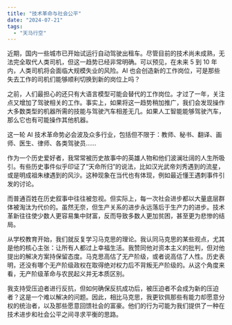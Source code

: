 ```yaml
---
title: "技术革命与社会公平"
date: "2024-07-21"
tags: 
  - "天马行空"
---
```


近期，国内一些城市已开始试运行自动驾驶出租车。尽管目前的技术尚未成熟，无法完全取代人类司机，但这一趋势已经非常明确。可以预见，在未来 5 到 10 年内，人类司机将会面临大规模失业的风险。AI 也会创造新的工作岗位，可是那些失去工作的司机们能够顺利切换到新的岗位上吗？

之前，人们最担心的还只有大语言模型可能会替代的工作岗位。才过了一年，关注点又增加了驾驶相关的工作。事实上，如果将这一趋势稍加推广，我们会发现操作大多数类型的机器所需的技能与驾驶汽车相差无几。如果人工智能能够驾驶汽车，那么它也有可能操作其他机器。

这一轮 AI 技术革命势必会波及众多行业，包括但不限于：教师、秘书、翻译、画师、医生、律师、各类驾驶员......

作为一个历史爱好者，我常常被历史故事中的英雄人物和他们波澜壮阔的人生所吸引。有些历史事件似乎印证了“天命所归”的说法，比如汉光武帝刘秀遇到的流星，或是明成祖朱棣遇到的风沙。这种现象在当代也有体现，例如最近懂王遇刺事件引发的讨论。

而普通百姓在历史叙事中往往被忽视。但实际上，每一次社会进步都以大量底层群体被淘汰为代价的。虽然无奈，但生产关系的进步永远落后于生产力的进步。技术革新往往使少数人更容易集中财富，反而导致多数人更加贫困，甚至更为悲惨的结局。

从学校教育开始，我们就反复学习马克思的理论。我认同马克思的某些观点，尤其是他的核心主张：让所有人都过上幸福生活。我赞同他对资本主义的批判，但对他提出的解决方案持保留态度。马克思高估了无产阶级，或者说高估了人性。历史表明，还没有哪个无产阶级政权在取得绝对权力后不背叛无产阶级的。从这个角度来看，无产阶级革命与农民起义并无本质区别。

我支持受压迫者进行反抗，但如何确保反抗成功后，被压迫者不会成为新的压迫者？这是一个难以解决的问题。因此，相比马克思，我更钦佩那些有能力却愿意分权的统治者，以及那些愿意回馈社会的富豪。他们的行为可能为我们提供了一种在技术进步和社会公平之间寻求平衡的思路。
